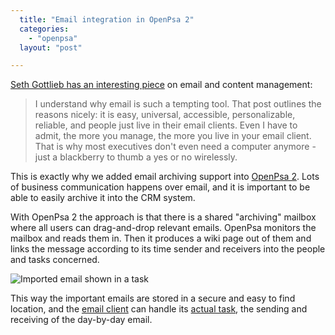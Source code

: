 ```yaml
---
  title: "Email integration in OpenPsa 2"
  categories: 
    - "openpsa"
  layout: "post"

---
```

[Seth Gottlieb has an interesting piece][1] on email and content management:

> I understand why email is such a tempting tool. That post outlines the reasons nicely: it is easy, universal, accessible, personalizable, reliable, and people just live in their email clients. Even I have to admit, the more you manage, the more you live in your email client. That is why most executives don't even need a computer anymore - just a blackberry to thumb a yes or no wirelessly.

This is exactly why we added email archiving support into [OpenPsa 2][2]. Lots of business communication happens over email, and it is important to be able to easily archive it into the CRM system.

With OpenPsa 2 the approach is that there is a shared "archiving" mailbox where all users can drag-and-drop relevant emails. OpenPsa monitors the mailbox and reads them in. Then it produces a wiki page out of them and links the message according to its time sender and receivers into the people and tasks concerned.

![Imported email shown in a task](http://bergie.iki.fi/midcom-serveattachmentguid-a5b91a7900396c53992b85fe88c4295e/openpsa2-email-import.jpg)

This way the important emails are stored in a secure and easy to find location, and the [email client][3] can handle its [actual task][4], the sending and receiving of the day-by-day email.

[1]: http://contenthere.blogspot.com/2006/05/email-and-content-management.html
[2]: http://www.openpsa.org/version2/
[3]: http://en.wikipedia.org/wiki/E-mail_client
[4]: http://www.mezzoblue.com/archives/2004/04/07/email_manage/